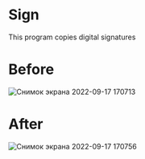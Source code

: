 # Sign
This program copies digital signatures

#

# Before

![Снимок экрана 2022-09-17 170713](https://user-images.githubusercontent.com/74844338/190861308-080180ea-6968-41fa-9866-8b5c896403f4.png)


# After

![Снимок экрана 2022-09-17 170756](https://user-images.githubusercontent.com/74844338/190861339-01bc1522-5d65-4797-8d96-3fda9862659b.png)
